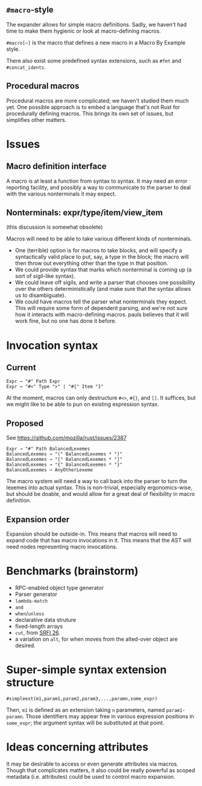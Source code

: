 ## `#macro`-style

The expander allows for simple macro definitions. Sadly, we haven't had time to make them hygienic or look at macro-defining macros.

`#macro[⋯]` is the macro that defines a new macro in a Macro By Example style.

There also exist some predefined syntax extensions, such as `#fmt` and `#concat_idents`.

## Procedural macros

Procedural macros are more complicated; we haven't studied them much yet. One possible approach is to embed a language that's not Rust for procedurally defining macros. This brings its own set of issues, but simplifies other matters.

# Issues
## Macro definition interface
A macro is at least a function from syntax to syntax. It may need an error reporting facility, and possibly a way to communicate to the parser to deal with the various nonterminals it may expect.

## Nonterminals: expr/type/item/view_item
(this discussion is somewhat obsolete)

Macros will need to be able to take various different kinds of nonterminals. 

* One (terrible) option is for macros to take blocks, and will specify a syntactically valid place to put, say, a type in the block; the macro will then throw out everything other than the type in that position.
* We could provide syntax that marks which nonterminal is coming up (a sort of sigil-like syntax).
* We could leave off sigils, and write a parser that chooses one possibility over the others deterministically (and make sure that the syntax allows us to disambiguate). 
* We could have macros tell the parser what nonterminals they expect. This will require some form of dependent parsing, and we're not sure how it interacts with macro-defining macros. pauls believes that it will work fine, but no one has done it before.

# Invocation syntax
## Current
    Expr → "#" Path Expr
    Expr → "#<" Type ">" | "#{" Item "}"

At the moment, macros can only destructure `#<>`, `#{}`, and `[]`. It suffices, but we might like to be able to pun on existing expression syntax. 

## Proposed
See https://github.com/mozilla/rust/issues/2387

    Expr → "#" Path BalancedLexemes
    BalancedLexemes → "(" BalancedLexemes * ")"
    BalancedLexemes → "[" BalancedLexemes * "]"
    BalancedLexemes → "{" BalancedLexemes * "}"
    BalancedLexemes → AnyOtherLexeme

The macro system will need a way to call back into the parser to turn the lexemes into actual syntax. This is non-trivial, especially ergonomics-wise, but should be doable, and would allow for a great deal of flexibility in macro definition.

## Expansion order
Expansion should be outside-in. This means that macros will need to expand code that has macro invocations in it. This means that the AST will need nodes representing macro invocations.

# Benchmarks (brainstorm)

* RPC-enabled object type generator
* Parser generator
* `lambda-match`
* `and`
* `when`/`unless`
* declarative data struture
* fixed-length arrays
* `cut`, from [SRFI 26](http://srfi.schemers.org/srfi-26/srfi-26.html).
* a variation on `alt`, for when moves from the alted-over object are desired.

# Super-simple syntax extension structure

    #simpleext(m1,param1,param2,param3,...,paramn,some_expr)
Then, `m1` is defined as an extension taking `n` parameters, named `param1`-`paramn`. Those identifiers may appear free in various expression positions in `some_expr`; the argument syntax will be substituted at that point.

# Ideas concerning attributes

It may be desirable to access or even generate attributes via macros. Though that complicates matters, it also could be really powerful as scoped metadata (i.e. attributes) could be used to control macro expansion.
